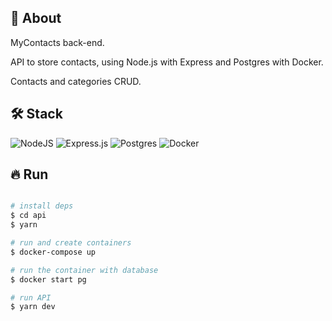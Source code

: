 ## 📖 About

MyContacts back-end.

API to store contacts, using Node.js with Express and Postgres with Docker.

Contacts and categories CRUD.

## 🛠️ Stack

![NodeJS](https://img.shields.io/badge/node.js-6DA55F?style=for-the-badge&logo=node.js&logoColor=white)
![Express.js](https://img.shields.io/badge/express.js-%23404d59.svg?style=for-the-badge&logo=express&logoColor=%2361DAFB)
![Postgres](https://img.shields.io/badge/postgres-%23316192.svg?style=for-the-badge&logo=postgresql&logoColor=white)
![Docker](https://img.shields.io/badge/docker-%230db7ed.svg?style=for-the-badge&logo=docker&logoColor=white)

## 🔥 Run

```bash

# install deps
$ cd api
$ yarn

# run and create containers
$ docker-compose up

# run the container with database
$ docker start pg

# run API
$ yarn dev
```
